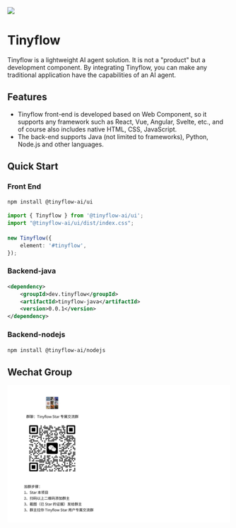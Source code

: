 ![](docs/assets/images/screenshot.png)
# Tinyflow
Tinyflow is a lightweight AI agent solution. It is not a "product" but a development component.
By integrating Tinyflow, you can make any traditional application have the capabilities of an AI agent.

## Features

- Tinyflow front-end is developed based on Web Component, so it supports any framework such as React, Vue, Angular, Svelte, etc., and of course also includes native HTML, CSS, JavaScript.
- The back-end supports Java (not limited to frameworks), Python, Node.js and other languages.


## Quick Start

### Front End

```bash
npm install @tinyflow-ai/ui
```

```ts
import { Tinyflow } from '@tinyflow-ai/ui';
import "@tinyflow-ai/ui/dist/index.css";

new Tinyflow({
    element: '#tinyflow',
});
```

### Backend-java

```xml
<dependency>
    <groupId>dev.tinyflow</groupId>
    <artifactId>tinyflow-java</artifactId>
    <version>0.0.1</version>
</dependency>
```

### Backend-nodejs
```bash
npm install @tinyflow-ai/nodejs
```


## Wechat Group

![](./docs/assets/images/wechat_group.jpg)
